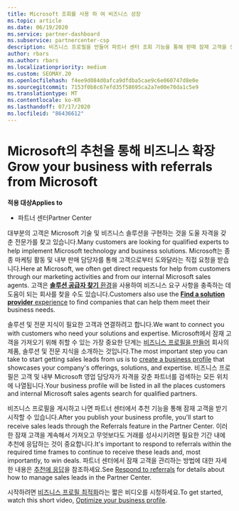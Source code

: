 ```yaml
---
title: Microsoft 조회를 사용 하 여 비즈니스 성장
ms.topic: article
ms.date: 06/19/2020
ms.service: partner-dashboard
ms.subservice: partnercenter-csp
description: 비즈니스 프로필을 만들어 파트너 센터 조회 기능을 통해 판매 잠재 고객을 생성 한 다음 이러한 참조에 응답 하는 방법을 알아봅니다.
author: rbars
ms.author: rbars
ms.localizationpriority: medium
ms.custom: SEOMAY.20
ms.openlocfilehash: f4ee9d084d0afca9dfdba5cae9c6e060747d8e0e
ms.sourcegitcommit: 7153f0b8c67efd35f58695ca2a7e00e70da1c5e9
ms.translationtype: MT
ms.contentlocale: ko-KR
ms.lasthandoff: 07/17/2020
ms.locfileid: "86436612"
---
```

# <a name="grow-your-business-with-referrals-from-microsoft"></a><span data-ttu-id="b3d01-103">Microsoft의 추천을 통해 비즈니스 확장</span><span class="sxs-lookup"><span data-stu-id="b3d01-103">Grow your business with referrals from Microsoft</span></span>

<span data-ttu-id="b3d01-104">**적용 대상**</span><span class="sxs-lookup"><span data-stu-id="b3d01-104">**Applies to**</span></span>

- <span data-ttu-id="b3d01-105">파트너 센터</span><span class="sxs-lookup"><span data-stu-id="b3d01-105">Partner Center</span></span>

<span data-ttu-id="b3d01-106">대부분의 고객은 Microsoft 기술 및 비즈니스 솔루션을 구현하는 것을 도울 자격을 갖춘 전문가를 찾고 있습니다.</span><span class="sxs-lookup"><span data-stu-id="b3d01-106">Many customers are looking for qualified experts to help implement Microsoft technology and business solutions.</span></span> <span data-ttu-id="b3d01-107">Microsoft는 종종 마케팅 활동 및 내부 판매 담당자를 통해 고객으로부터 도와달라는 직접 요청을 받습니다.</span><span class="sxs-lookup"><span data-stu-id="b3d01-107">Here at Microsoft, we often get direct requests for help from customers through our marketing activities and from our internal Microsoft sales agents.</span></span> <span data-ttu-id="b3d01-108">고객은 [**솔루션 공급자 찾기** 환경](https://www.microsoft.com/solution-providers/search)을 사용하여 비즈니스 요구 사항을 충족하는 데 도움이 되는 회사를 찾을 수도 있습니다.</span><span class="sxs-lookup"><span data-stu-id="b3d01-108">Customers also use the [**Find a solution provider** experience](https://www.microsoft.com/solution-providers/search) to find companies that can help them meet their business needs.</span></span> 

<span data-ttu-id="b3d01-109">솔루션 및 전문 지식이 필요한 고객과 연결하려고 합니다.</span><span class="sxs-lookup"><span data-stu-id="b3d01-109">We want to connect you with customers who need your solutions and expertise.</span></span> <span data-ttu-id="b3d01-110">Microsoft에서 잠재 고객을 가져오기 위해 취할 수 있는 가장 중요한 단계는 [비즈니스 프로필을 만들어](create-a-marketing-profile.md) 회사의 제품, 솔루션 및 전문 지식을 소개하는 것입니다.</span><span class="sxs-lookup"><span data-stu-id="b3d01-110">The most important step you can take to start getting sales leads from us is to [create a business profile](create-a-marketing-profile.md) that showcases your company's offerings, solutions, and expertise.</span></span> <span data-ttu-id="b3d01-111">비즈니스 프로필은 고객 및 내부 Microsoft 영업 담당자가 자격을 갖춘 파트너를 검색하는 모든 위치에 나열됩니다.</span><span class="sxs-lookup"><span data-stu-id="b3d01-111">Your business profile will be listed in all the places customers and internal Microsoft sales agents search for qualified partners.</span></span> 

 <span data-ttu-id="b3d01-112">비즈니스 프로필을 게시하고 나면 파트너 센터에서 추천 기능을 통해 잠재 고객을 받기 시작할 수 있습니다.</span><span class="sxs-lookup"><span data-stu-id="b3d01-112">After you publish your business profile, you'll start to receive sales leads through the Referrals feature in the Partner Center.</span></span> <span data-ttu-id="b3d01-113">이러한 잠재 고객을 계속해서 가져오고 무엇보다도 거래를 성사시키려면 필요한 기간 내에 추천에 응답하는 것이 중요합니다.</span><span class="sxs-lookup"><span data-stu-id="b3d01-113">It's important to respond to referrals within the required time frames to continue to receive these leads and, most importantly, to win deals.</span></span> <span data-ttu-id="b3d01-114">파트너 센터에서 잠재 고객을 관리하는 방법에 대한 자세한 내용은 [추천에 응답](responding-to-referrals.md)을 참조하세요.</span><span class="sxs-lookup"><span data-stu-id="b3d01-114">See [Respond to referrals](responding-to-referrals.md) for details about how to manage sales leads in the Partner Center.</span></span>  

<span data-ttu-id="b3d01-115">시작하려면 [비즈니스 프로필 최적화](https://player.vimeo.com/video/252788046)라는 짧은 비디오를 시청하세요.</span><span class="sxs-lookup"><span data-stu-id="b3d01-115">To get started, watch this short video, [Optimize your business profile](https://player.vimeo.com/video/252788046).</span></span>  
